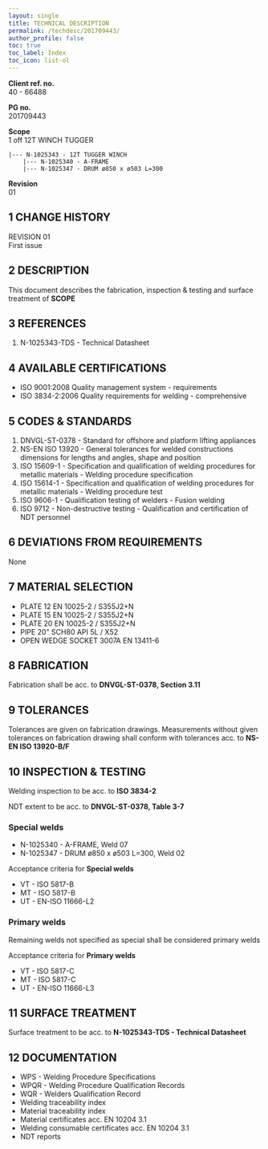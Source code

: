 ```yaml
---
layout: single
title: TECHNICAL DESCRIPTION
permalink: /techdesc/201709443/
author_profile: false
toc: true
toc_label: Index
toc_icon: list-ol
---
```

**Client ref. no.**  
40 - 66488

**PG no.**  
201709443

**Scope**  
1 off 12T WINCH TUGGER
```
|--- N-1025343 - 12T TUGGER WINCH
    |--- N-1025340 - A-FRAME
    |--- N-1025347 - DRUM ø850 x ø503 L=300
```
**Revision**  
01

## 1 CHANGE HISTORY
REVISION 01  
First issue

## 2 DESCRIPTION
This document describes the fabrication, inspection & testing and surface treatment of **SCOPE**

## 3 REFERENCES
1. N-1025343-TDS - Technical Datasheet


## 4 AVAILABLE CERTIFICATIONS
* ISO 9001:2008 Quality management system - requirements
* ISO 3834-2:2006 Quality requirements for welding - comprehensive

## 5 CODES & STANDARDS
1. DNVGL-ST-0378 - Standard for offshore and platform lifting appliances
2. NS-EN ISO 13920 - General tolerances for welded constructions dimensions for lengths and angles, shape and position
3. ISO 15609-1 - Specification and qualification of welding procedures for metallic materials - Welding procedure specification
4. ISO 15614-1 - Specification and qualification of welding procedures for metallic materials - Welding procedure test
5. ISO 9606-1 - Qualification testing of welders - Fusion welding
6. ISO 9712 - Non-destructive testing - Qualification and certification of NDT personnel

## 6 DEVIATIONS FROM REQUIREMENTS
None

## 7 MATERIAL SELECTION
* PLATE 12 EN 10025-2 / S355J2+N
* PLATE 15 EN 10025-2 / S355J2+N
* PLATE 20 EN 10025-2 / S355J2+N
* PIPE 20" SCH80 API 5L / X52
* OPEN WEDGE SOCKET 3007A EN 13411-6

## 8 FABRICATION
Fabrication shall be acc. to **DNVGL-ST-0378, Section 3.11**

## 9 TOLERANCES
Tolerances are given on fabrication drawings. Measurements without given tolerances on fabrication drawing shall conform with tolerances acc. to **NS-EN ISO 13920-B/F**

<div class="page-break"></div>

## 10 INSPECTION & TESTING
Welding inspection to be acc. to **ISO 3834-2**  

NDT extent to be acc. to **DNVGL-ST-0378, Table 3-7**  
### Special welds
* N-1025340 - A-FRAME, Weld 07
* N-1025347 - DRUM ø850 x ø503 L=300, Weld 02  

Acceptance criteria for **Special welds**  
* VT - ISO 5817-B
* MT - ISO 5817-B
* UT - EN-ISO 11666-L2

### Primary welds
Remaining welds not specified as special shall be considered primary welds  

Acceptance criteria for **Primary welds**  
* VT - ISO 5817-C
* MT - ISO 5817-C
* UT - EN-ISO 11666-L3

## 11 SURFACE TREATMENT
Surface treatment to be acc. to **N-1025343-TDS - Technical Datasheet**  

## 12 DOCUMENTATION
* WPS - Welding Procedure Specifications
* WPQR - Welding Procedure Qualification Records
* WQR - Welders Qualification Record
* Welding traceability index
* Material traceability index
* Material certificates acc. EN 10204 3.1
* Welding consumable certificates acc. EN 10204 3.1
* NDT reports
